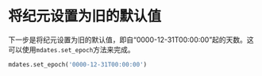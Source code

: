 # 将纪元设置为旧的默认值

下一步是将纪元设置为旧的默认值，即自“0000-12-31T00:00:00”起的天数。这可以使用`mdates.set_epoch`方法来完成。

```python
mdates.set_epoch('0000-12-31T00:00:00')
```
